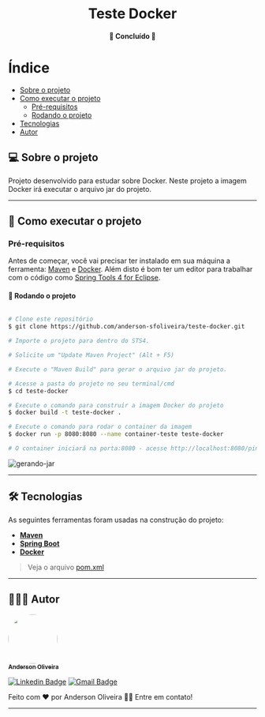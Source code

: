 <h1 align="center">
  Teste Docker
</h1>

<h4 align="center">
	🚧 Concluído 🚧
</h4>

# Índice

<!--ts-->

- [Sobre o projeto](#-sobre-o-projeto)
- [Como executar o projeto](#-como-executar-o-projeto)
  - [Pré-requisitos](#pré-requisitos)
  - [Rodando o projeto](#user-content--rodando-o-projeto)
- [Tecnologias](#-tecnologias)
- [Autor](#-autor)
<!--te-->

## 💻 Sobre o projeto

Projeto desenvolvido para estudar sobre Docker. Neste projeto a imagem Docker irá executar o arquivo jar do projeto.

---

## 🚀 Como executar o projeto

### Pré-requisitos

Antes de começar, você vai precisar ter instalado em sua máquina a ferramenta:
[Maven](https://maven.apache.org/) e [Docker](https://www.docker.com/).
Além disto é bom ter um editor para trabalhar com o código como [Spring Tools 4 for Eclipse](https://spring.io/tools/).

#### 🎲 Rodando o projeto

```bash

# Clone este repositório
$ git clone https://github.com/anderson-sfoliveira/teste-docker.git

# Importe o projeto para dentro do STS4.

# Solicite um "Update Maven Project" (Alt + F5)

# Execute o "Maven Build" para gerar o arquivo jar do projeto.

# Acesse a pasta do projeto no seu terminal/cmd
$ cd teste-docker

# Execute o comando para construir a imagem Docker do projeto
$ docker build -t teste-docker .

# Execute o comando para rodar o container da imagem
$ docker run -p 8080:8080 --name container-teste teste-docker

# O container iniciará na porta:8080 - acesse http://localhost:8080/ping

```

<a>
  <img src="https://i.ibb.co/VY2jkpJ/gerando-jar.png" alt="gerando-jar" border="0">
</a>

---

## 🛠 Tecnologias

As seguintes ferramentas foram usadas na construção do projeto:

- **[Maven](https://maven.apache.org/)**
- **[Spring Boot](https://spring.io/projects/spring-boot/)**
- **[Docker](https://www.docker.com/)**

> Veja o arquivo [pom.xml](https://github.com/anderson-sfoliveira/teste-docker/blob/main/pom.xml)

---

## 👨🏽‍💻 Autor

<a href="https://www.linkedin.com/in/anderson-sfoliveira/">
 <img style="border-radius: 50%;" src="https://avatars.githubusercontent.com/u/2175235?s=400&u=432d3456eb62f2df111abdccd667976321f6f74a&v=4" width="100px;" alt=""/>
 <br />
 <sub><b>Anderson Oliveira</b></sub></a> <a href="https://www.linkedin.com/in/anderson-sfoliveira/" title="Anderson Oliveira"></a>
 <br />

[![Linkedin Badge](https://img.shields.io/badge/-Anderson-blue?style=flat-square&logo=Linkedin&logoColor=white&link=https://www.linkedin.com/in/anderson-sfoliveira/)](https://www.linkedin.com/in/anderson-sfoliveira/)
[![Gmail Badge](https://img.shields.io/badge/-anderson.sfoliveira@gmail.com-c14438?style=flat-square&logo=Gmail&logoColor=white&link=mailto:anderson.sfoliveira@gmail.com)](mailto:anderson.sfoliveira@gmail.com)

Feito com ❤️ por Anderson Oliveira 👋🏽 Entre em contato!

---
